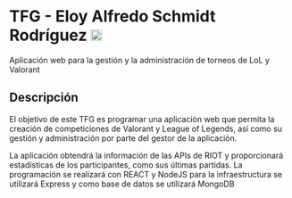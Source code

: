 <h1> TFG - Eloy Alfredo Schmidt Rodríguez 
  <img height="20px" src="https://img.shields.io/badge/ES-flag.svg?color=555555&style=flat-square&logo=data:image/svg+xml;base64,PHN2ZyB4bWxucz0iaHR0cDovL3d3dy53My5vcmcvMjAwMC9zdmciIHZpZXdCb3g9IjAgMCA3NTAgNTAwIj4NCjxwYXRoIGZpbGw9IiNjNjBiMWUiIGQ9Im0wLDBoNzUwdjUwMGgtNzUweiIvPg0KPHBhdGggZmlsbD0iI2ZmYzQwMCIgZD0ibTAsMTI1aDc1MHYyNTBoLTc1MHoiLz4NCjwvc3ZnPg0K">
</h1>
<p> Aplicación web para la gestión y la administración de torneos de LoL y Valorant </p>
<section>
  <h2> Descripción 
   
  </h2>
  <p> El objetivo de este TFG es programar una aplicación web que permita la creación de competiciones de Valorant y League of Legends, así como su gestión y administración por parte del gestor de la aplicación.</p>
<p>La aplicación obtendrá la información de las APIs de RIOT y proporcionará estadísticas de los participantes, como sus últimas partidas. La programación se realizará con REACT y NodeJS para la infraestructura se utilizará Express y como base de datos se utilizará MongoDB</p>
<section/>
